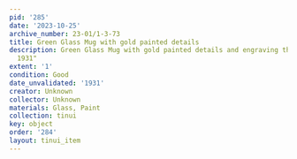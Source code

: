 ```yaml
---
pid: '285'
date: '2023-10-25'
archive_number: 23-01/1-3-73
title: Green Glass Mug with gold painted details
description: Green Glass Mug with gold painted details and engraving that reads "Francie
  1931"
extent: '1'
condition: Good
date_unvalidated: '1931'
creator: Unknown
collector: Unknown
materials: Glass, Paint
collection: tinui
key: object
order: '284'
layout: tinui_item
---
```

